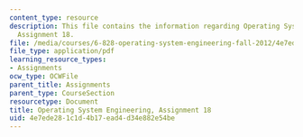 ```yaml
---
content_type: resource
description: This file contains the information regarding Operating System Engineering,
  Assignment 18.
file: /media/courses/6-828-operating-system-engineering-fall-2012/4e7ede281c1d4b17ead4d34e882e54be_MIT6_828F12_assignment18.pdf
file_type: application/pdf
learning_resource_types:
- Assignments
ocw_type: OCWFile
parent_title: Assignments
parent_type: CourseSection
resourcetype: Document
title: Operating System Engineering, Assignment 18
uid: 4e7ede28-1c1d-4b17-ead4-d34e882e54be
---
```

